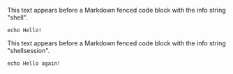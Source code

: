 This text appears before a Markdown fenced code block with the info string "shell".

```shell
echo Hello!
```

This text appears before a Markdown fenced code block with the info string "shellsession".

```shell
echo Hello again!
```
